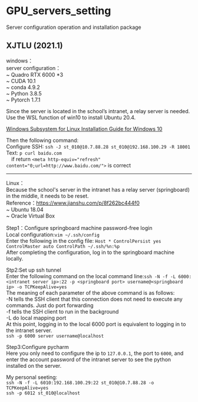 # GPU_servers_setting
Server configuration operation and installation package

## XJTLU (2021.1)
windows：  
server configuration：  
~  Quadro RTX 6000 *3  
~  CUDA 10.1  
~  conda 4.9.2  
~  Python 3.8.5  
~  Pytorch 1.7.1  

Since the server is located in the school’s intranet, a relay server is needed. Use the WSL function of win10 to install Ubuntu 20.4.
 
[Windows Subsystem for Linux Installation Guide for Windows 10](https://docs.microsoft.com/zh-cn/windows/wsl/install-win10)

Then the following command:  
Configure SSH: `ssh -J st_010@10.7.88.28 st_010@192.168.100.29 -R 18001`
Text: `p curl baidu.com `   
&ensp;&ensp;if return `<meta http-equiv="refresh" content="0;url=http://www.baidu.com/">` is correct

----

Linux：  
Because the school's server in the intranet has a relay server (springboard) in the middle, it needs to be reset.  
Reference：https://www.jianshu.com/p/8f262bc444f0  
~ Ubuntu 18.04  
~ Oracle Virtual Box  

Step1：Configure springboard machine password-free login  
Local configuration:`vim ~/.ssh/config `  
Enter the following in the config file: 
`Host *
    ControlPersist yes
    ControlMaster auto
    ControlPath ~/.ssh/%n:%p`  
After completing the configuration, log in to the springboard machine locally.  

Stp2:Set up ssh tunnel  
Enter the following command on the local command line:`ssh -N -f -L 6000:<intranet server ip>:22 -p <springboard port> username@<springboard ip> -o TCPKeepAlive=yes`  
The meaning of each parameter of the above command is as follows:  
-N tells the SSH client that this connection does not need to execute any commands. Just do port forwarding  
-f tells the SSH client to run in the background  
-L do local mapping port  
At this point, logging in to the local 6000 port is equivalent to logging in to the intranet server.  
`ssh -p 6000 server username@localhost`  

Step3:Configure pycharm  
Here you only need to configure the ip to `127.0.0.1`, the port to `6000`, and enter the account password of the intranet server to see the python installed on the server.  
  
My personal seeting:  
`ssh -N -f -L 6010:192.168.100.29:22 st_010@10.7.88.28 -o TCPKeepAlive=yes`  
`ssh -p 6012 st_010@localhost`



